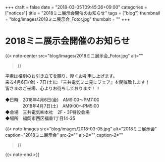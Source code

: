 +++
draft = false
date = "2018-03-05T09:45:36+09:00"
categories = ["notices"]
title = "2018ミニ展示会開催のお知らせ"
tags = ["blog"]
thumbnail = "blog/images/2018ミニ展示会_Fotor.jpg"
thumbalt = ""
+++
# 2018ミニ展示会開催のお知らせ

{{< note-center
    src="blog/images/2018ミニ展示会_Fotor.jpg"
    alt=""
>}}

平素は格別のお引き立てを賜り、厚くお礼申し上げます。 <br/>
来る4月6日(金)・7日(土)に『三共電気ミニ見にフェア』を開催致します！<br/>
皆さまのご来場、心よりお待ちしております！！<br/>
<br/>
◆日時　2018年4月6日(金)　AM9:00～PM7:00<br/>
　　　　2018年4月7日(土)　AM9:00～PM5:00<br/>
◆会場　三共電気㈱本社　2F・3F特設会場<br/>
◆場所　福岡市西区福重1丁目14-25<br/>

{{< note-images 
    src="blog/images/2018-03-05.jpg" alt="2018ミニ展示会" caption="2018ミニ展示会"
    src-2="" alt-2="" caption-2=""
>}}



{{< note-end >}}


